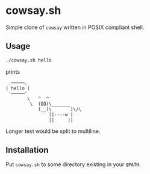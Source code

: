 # cowsay.sh

Simple clone of `cowsay` written in POSIX compliant shell.

## Usage

```sh
./cowsay.sh hello
```

prints

```
 .─────. 
| hello |
 '─────' 
        \   ^__^
         \  (OO)\_______
            (__)\       )\/\
                ||----w |
                ||     ||
```

Longer text would be split to multiline.

## Installation

Put `cowsay.sh` to some directory existing in your `$PATH`.